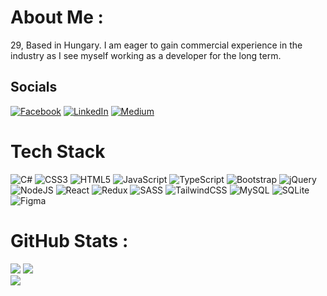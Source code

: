 # About Me :
29, Based in Hungary.
I am eager to gain commercial experience in the industry as I see myself working as a developer for the long term.


## Socials
[![Facebook](https://img.shields.io/badge/Facebook-%231877F2.svg?logo=Facebook&logoColor=white)](https://facebook.com/lendvai.daniel) [![LinkedIn](https://img.shields.io/badge/LinkedIn-%230077B5.svg?logo=linkedin&logoColor=white)](https://linkedin.com/in/daniellendvai) [![Medium](https://img.shields.io/badge/Medium-12100E?logo=medium&logoColor=white)](https://medium.com/@daniellendvai) 

# Tech Stack
![C#](https://img.shields.io/badge/c%23-%23239120.svg?style=plastic&logo=c-sharp&logoColor=white) ![CSS3](https://img.shields.io/badge/css3-%231572B6.svg?style=plastic&logo=css3&logoColor=white) ![HTML5](https://img.shields.io/badge/html5-%23E34F26.svg?style=plastic&logo=html5&logoColor=white) ![JavaScript](https://img.shields.io/badge/javascript-%23323330.svg?style=plastic&logo=javascript&logoColor=%23F7DF1E) ![TypeScript](https://img.shields.io/badge/typescript-%23007ACC.svg?style=plastic&logo=typescript&logoColor=white) ![Bootstrap](https://img.shields.io/badge/bootstrap-%23563D7C.svg?style=plastic&logo=bootstrap&logoColor=white) ![jQuery](https://img.shields.io/badge/jquery-%230769AD.svg?style=plastic&logo=jquery&logoColor=white) ![NodeJS](https://img.shields.io/badge/node.js-6DA55F?style=plastic&logo=node.js&logoColor=white) ![React](https://img.shields.io/badge/react-%2320232a.svg?style=plastic&logo=react&logoColor=%2361DAFB) ![Redux](https://img.shields.io/badge/redux-%23593d88.svg?style=plastic&logo=redux&logoColor=white) ![SASS](https://img.shields.io/badge/SASS-hotpink.svg?style=plastic&logo=SASS&logoColor=white) ![TailwindCSS](https://img.shields.io/badge/tailwindcss-%2338B2AC.svg?style=plastic&logo=tailwind-css&logoColor=white) ![MySQL](https://img.shields.io/badge/mysql-%2300f.svg?style=plastic&logo=mysql&logoColor=white) ![SQLite](https://img.shields.io/badge/sqlite-%2307405e.svg?style=plastic&logo=sqlite&logoColor=white) 	![Figma](https://img.shields.io/badge/figma-%23F24E1E.svg?style=plastic&logo=figma&logoColor=white)
# GitHub Stats :
![](https://github-readme-stats.vercel.app/api?username=daniellendvai&theme=react&hide_border=true&include_all_commits=true&count_private=false)
![](https://github-readme-streak-stats.herokuapp.com/?user=daniellendvai&theme=react&hide_border=true)<br/>
![](https://github-readme-stats.vercel.app/api/top-langs/?username=daniellendvai&theme=react&hide_border=true&include_all_commits=true&count_private=false&layout=compact)

